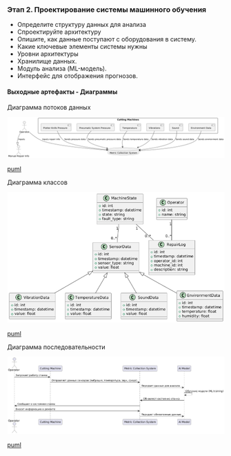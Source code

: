 ### Этап 2. Проектирование системы машинного обучения
- Определите структуру данных для анализа
- Спроектируйте архитектуру
- Опишите, как данные поступают с оборудования в систему.
- Какие ключевые элементы системы нужны
- Уровни архитектуры
- Хранилище данных.
- Модуль анализа (ML-модель).
- Интерфейс для отображения прогнозов.


#### Выходные артефакты - Диаграммы

Диаграмма потоков данных

![png диаграммы](diagram/data_flow.png)

[puml](diagram/data_flow.puml)

Диаграмма классов

![png диаграммы](diagram/classes.png)

[puml](diagram/classes.puml)
 
Диаграмма последовательности

![png диаграммы](diagram/sequence.png)
 
 [puml](diagram/sequence.puml)

 
